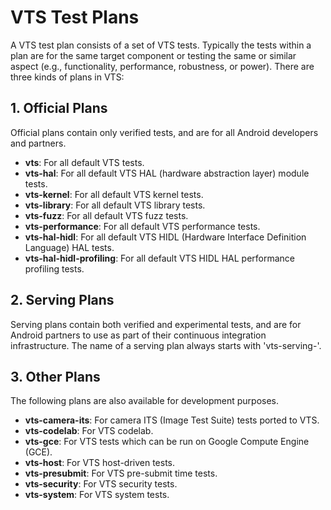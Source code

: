 # VTS Test Plans

A VTS test plan consists of a set of VTS tests. Typically the tests within a
plan are for the same target component or testing the same or similar aspect
(e.g., functionality, performance, robustness, or power). There are three kinds
of plans in VTS:

## 1. Official Plans

Official plans contain only verified tests, and are for all Android developers
and partners.

 * __vts__: For all default VTS tests.
 * __vts-hal__: For all default VTS HAL (hardware abstraction layer) module tests.
 * __vts-kernel__: For all default VTS kernel tests.
 * __vts-library__: For all default VTS library tests.
 * __vts-fuzz__: For all default VTS fuzz tests.
 * __vts-performance__: For all default VTS performance tests.
 * __vts-hal-hidl__: For all default VTS HIDL (Hardware Interface Definition Language)
 HAL tests.
 * __vts-hal-hidl-profiling__: For all default VTS HIDL HAL performance profiling tests.

## 2. Serving Plans

Serving plans contain both verified and experimental tests, and are for Android
partners to use as part of their continuous integration infrastructure. The
name of a serving plan always starts with 'vts-serving-'.

## 3. Other Plans

The following plans are also available for development purposes.

 * __vts-camera-its__: For camera ITS (Image Test Suite) tests ported to VTS.
 * __vts-codelab__: For VTS codelab.
 * __vts-gce__: For VTS tests which can be run on Google Compute Engine (GCE).
 * __vts-host__: For VTS host-driven tests.
 * __vts-presubmit__: For VTS pre-submit time tests.
 * __vts-security__: For VTS security tests.
 * __vts-system__: For VTS system tests.
